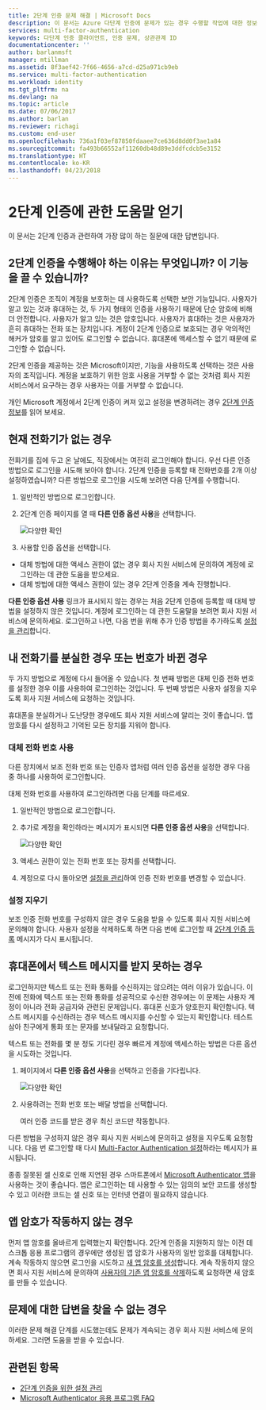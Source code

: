 ```yaml
---
title: 2단계 인증 문제 해결 | Microsoft Docs
description: 이 문서는 Azure 다단계 인증에 문제가 있는 경우 수행할 작업에 대한 정보를 제공합니다.
services: multi-factor-authentication
keywords: 다단계 인증 클라이언트, 인증 문제, 상관관계 ID
documentationcenter: ''
author: barlanmsft
manager: mtillman
ms.assetid: 8f3aef42-7f66-4656-a7cd-d25a971cb9eb
ms.service: multi-factor-authentication
ms.workload: identity
ms.tgt_pltfrm: na
ms.devlang: na
ms.topic: article
ms.date: 07/06/2017
ms.author: barlan
ms.reviewer: richagi
ms.custom: end-user
ms.openlocfilehash: 736a1f03ef87850fdaaee7ce636d8dd0f3ae1a84
ms.sourcegitcommit: fa493b66552af11260db48d89e3ddfcdcb5e3152
ms.translationtype: HT
ms.contentlocale: ko-KR
ms.lasthandoff: 04/23/2018
---
```

# <a name="get-help-with-two-step-verification"></a>2단계 인증에 관한 도움말 얻기
이 문서는 2단계 인증과 관련하여 가장 많이 하는 질문에 대한 답변입니다. 

## <a name="why-do-i-have-to-perform-two-step-verification-can-i-turn-it-off"></a>2단계 인증을 수행해야 하는 이유는 무엇입니까? 이 기능을 끌 수 있습니까?

2단계 인증은 조직이 계정을 보호하는 데 사용하도록 선택한 보안 기능입니다. 사용자가 알고 있는 것과 휴대하는 것, 두 가지 형태의 인증을 사용하기 때문에 단순 암호에 비해 더 안전합니다. 사용자가 알고 있는 것은 암호입니다. 사용자가 휴대하는 것은 사용자가 흔히 휴대하는 전화 또는 장치입니다. 계정이 2단계 인증으로 보호되는 경우 악의적인 해커가 암호를 알고 있어도 로그인할 수 없습니다. 휴대폰에 액세스할 수 없기 때문에 로그인할 수 없습니다. 

2단계 인증을 제공하는 것은 Microsoft이지만, 기능을 사용하도록 선택하는 것은 사용자의 조직입니다. 계정을 보호하기 위한 암호 사용을 거부할 수 없는 것처럼 회사 지원 서비스에서 요구하는 경우 사용자는 이를 거부할 수 없습니다. 

개인 Microsoft 계정에서 2단계 인증이 켜져 있고 설정을 변경하려는 경우 [2단계 인증 정보](https://support.microsoft.com/help/12408/microsoft-account-about-two-step-verification)를 읽어 보세요. 

## <a name="i-dont-have-my-phone-with-me-today"></a>현재 전화기가 없는 경우

전화기를 집에 두고 온 날에도, 직장에서는 여전히 로그인해야 합니다. 우선 다른 인증 방법으로 로그인을 시도해 보아야 합니다. 2단계 인증을 등록할 때 전화번호를 2개 이상 설정하였습니까? 다른 방법으로 로그인을 시도해 보려면 다음 단계를 수행합니다.

1. 일반적인 방법으로 로그인합니다.
2. 2단계 인증 페이지를 열 때 **다른 인증 옵션 사용**을 선택합니다.

   ![다양한 확인](./media/multi-factor-authentication-end-user-troubleshoot/diff_option.png)

3. 사용할 인증 옵션을 선택합니다. 
  - 대체 방법에 대한 액세스 권한이 없는 경우 회사 지원 서비스에 문의하여 계정에 로그인하는 데 관한 도움을 받으세요.
  - 대체 방법에 대한 액세스 권한이 있는 경우 2단계 인증을 계속 진행합니다.

**다른 인증 옵션 사용** 링크가 표시되지 않는 경우는 처음 2단계 인증에 등록할 때 대체 방법을 설정하지 않은 것입니다. 계정에 로그인하는 데 관한 도움말을 보려면 회사 지원 서비스에 문의하세요. 로그인하고 나면, 다음 번을 위해 추가 인증 방법을 추가하도록 [설정을 관리](multi-factor-authentication-end-user-manage-settings.md)합니다. 

## <a name="i-lost-my-phone-or-got-a-new-number"></a>내 전화기를 분실한 경우 또는 번호가 바뀐 경우
두 가지 방법으로 계정에 다시 들어올 수 있습니다. 첫 번째 방법은 대체 인증 전화 번호를 설정한 경우 이를 사용하여 로그인하는 것입니다. 두 번째 방법은 사용자 설정을 지우도록 회사 지원 서비스에 요청하는 것입니다.

휴대폰을 분실하거나 도난당한 경우에도 회사 지원 서비스에 알리는 것이 좋습니다. 앱 암호를 다시 설정하고 기억된 모든 장치를 지워야 합니다. 

### <a name="use-an-alternate-phone-number"></a>대체 전화 번호 사용
다른 장치에서 보조 전화 번호 또는 인증자 앱처럼 여러 인증 옵션을 설정한 경우 다음 중 하나를 사용하여 로그인합니다.

대체 전화 번호를 사용하여 로그인하려면 다음 단계를 따르세요.

1. 일반적인 방법으로 로그인합니다.
2. 추가로 계정을 확인하라는 메시지가 표시되면 **다른 인증 옵션 사용**을 선택합니다.
   
   ![다양한 확인](./media/multi-factor-authentication-end-user-troubleshoot/diff_option.png)

3. 액세스 권한이 있는 전화 번호 또는 장치를 선택합니다.
4. 계정으로 다시 돌아오면 [설정을 관리](multi-factor-authentication-end-user-manage-settings.md)하여 인증 전화 번호를 변경할 수 있습니다.

### <a name="clear-your-settings"></a>설정 지우기
보조 인증 전화 번호를 구성하지 않은 경우 도움을 받을 수 있도록 회사 지원 서비스에 문의해야 합니다. 사용자 설정을 삭제하도록 하면 다음 번에 로그인할 때 [2단계 인증 등록](multi-factor-authentication-end-user-first-time.md) 메시지가 다시 표시됩니다.

## <a name="i-am-not-receiving-a-text-or-call-on-my-phone"></a>휴대폰에서 텍스트 메시지를 받지 못하는 경우
로그인하지만 텍스트 또는 전화 통화를 수신하지는 않으려는 여러 이유가 있습니다. 이전에 전화에 텍스트 또는 전화 통화를 성공적으로 수신한 경우에는 이 문제는 사용자 계정이 아니라 전화 공급자와 관련된 문제입니다. 휴대폰 신호가 양호한지 확인합니다. 텍스트 메시지를 수신하려는 경우 텍스트 메시지를 수신할 수 있는지 확인합니다. 테스트 삼아 친구에게 통화 또는 문자를 보내달라고 요청합니다. 

텍스트 또는 전화를 몇 분 정도 기다린 경우 빠르게 계정에 액세스하는 방법은 다른 옵션을 시도하는 것입니다.

1. 페이지에서 **다른 인증 옵션 사용**을 선택하고 인증을 기다립니다.
   
    ![다양한 확인](./media/multi-factor-authentication-end-user-troubleshoot/diff_option.png)
2. 사용하려는 전화 번호 또는 배달 방법을 선택합니다.
   
    여러 인증 코드를 받은 경우 최신 코드만 작동합니다.

다른 방법을 구성하지 않은 경우 회사 지원 서비스에 문의하고 설정을 지우도록 요청합니다. 다음 번 로그인할 때 다시 [Multi-Factor Authentication 설정](multi-factor-authentication-end-user-first-time.md)하라는 메시지가 표시됩니다.

종종 잘못된 셀 신호로 인해 지연된 경우 스마트폰에서 [Microsoft Authenticator 앱](microsoft-authenticator-app-how-to.md)을 사용하는 것이 좋습니다. 앱은 로그인하는 데 사용할 수 있는 임의의 보안 코드를 생성할 수 있고 이러한 코드는 셀 신호 또는 인터넷 연결이 필요하지 않습니다.

## <a name="app-passwords-are-not-working"></a>앱 암호가 작동하지 않는 경우
먼저 앱 암호를 올바르게 입력했는지 확인합니다. 2단계 인증을 지원하지 않는 이전 데스크톱 응용 프로그램의 경우에만 생성된 앱 암호가 사용자의 일반 암호를 대체합니다. 계속 작동하지 않으면 로그인을 시도하고 [새 앱 암호를 생성](multi-factor-authentication-end-user-app-passwords.md)합니다.  계속 작동하지 않으면 회사 지원 서비스에 문의하여 [사용자의 기존 앱 암호를 삭제](../../active-directory/authentication/howto-mfa-userdevicesettings.md)하도록 요청하면 새 암호를 만들 수 있습니다.

## <a name="i-didnt-find-an-answer-to-my-problem"></a>문제에 대한 답변을 찾을 수 없는 경우
이러한 문제 해결 단계를 시도했는데도 문제가 계속되는 경우 회사 지원 서비스에 문의하세요. 그러면 도움을 받을 수 있습니다.

## <a name="related-topics"></a>관련된 항목
* [2단계 인증을 위한 설정 관리](multi-factor-authentication-end-user-manage-settings.md)  
* [Microsoft Authenticator 응용 프로그램 FAQ](microsoft-authenticator-app-faq.md)

